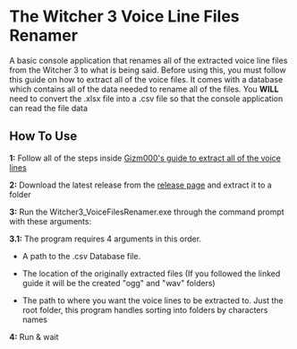 # The Witcher 3 Voice Line Files Renamer

A basic console application that renames all of the extracted voice line files from the Witcher 3 to what is being said. Before using this, you must follow this guide on how to extract all of the voice files. It comes with a database which contains all of the data needed to rename all of the files. You **WILL** need to convert the .xlsx file into a .csv file so that the console application can read the file data

## How To Use

**1:** Follow all of the steps inside [Gizm000's guide to extract all of the voice lines](https://github.com/Gizm000/Extracting-Voice-Over-Audio-from-Witcher-3)

**2:** Download the latest release from the [release page](https://github.com/JoshLmao/Witcher3_VoiceFilesRenamer/releases) and extract it to a folder

**3:** Run the Witcher3_VoiceFilesRenamer.exe through the command prompt with these arguments:

**3.1:** The program requires 4 arguments in this order. 

* A path to the .csv Database file. 

* The location of the originally extracted files (If you followed the linked guide it will be the created "ogg" and "wav" folders) 

* The path to where you want the voice lines to be extracted to. Just the root folder, this program handles sorting into folders by characters names

**4:** Run & wait
